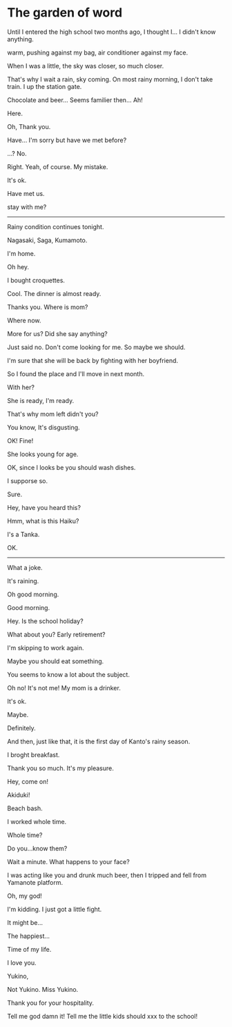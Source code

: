 # The garden of word

Until I entered the high school two months ago, I thought I... I didn't know anything.

warm, pushing against my bag, air conditioner against my face.

When I was a little, the sky was closer, so much closer.

That's why I wait a rain, sky coming. On most rainy morning, I don't take train. I up the station gate.

Chocolate and beer... Seems familier then... Ah!

Here.

Oh, Thank you.

Have... I'm sorry but have we met before?

...? No.

Right. Yeah, of course. My mistake.

It's ok.

Have met us.

stay with me?

----
Rainy condition continues tonight.

Nagasaki, Saga, Kumamoto.

I'm home.

Oh hey. 

I bought croquettes.

Cool. The dinner is almost ready.

Thanks you. Where is mom?

Where now.

More for us? Did she say anything?

Just said no. Don't come looking for me. So maybe we should.

I'm sure that she will be back by fighting with her boyfriend.

So I found the place and I'll move in next month.

With her?

She is ready, I'm ready.

That's why mom left didn't you?

You know, It's disgusting.

OK! Fine!

She looks young for age.

OK, since I looks be you should wash dishes.

I supporse so.

Sure.

Hey, have you heard this?

Hmm, what is this Haiku?

I's a Tanka.

OK.

----

What a joke.

It's raining.

Oh good morning.

Good morning.

Hey. Is the school holiday?

What about you? Early retirement?

I'm skipping to work again.

Maybe you should eat something.

You seems to know a lot about the subject.

Oh no! It's not me! My mom is a drinker.

It's ok.

Maybe.

Definitely.

And then, just like that, it is the first day of Kanto's rainy season.

I broght breakfast.

Thank you so much.
It's my pleasure.

Hey, come on!

Akiduki!

Beach bash.

I worked whole time.

Whole time?


Do you...know them?

Wait a minute. What happens to your face?

I was acting like you and drunk much beer, then I tripped and fell from Yamanote platform.

Oh, my god!

I'm kidding. I just got a little fight.

It might be...

The happiest...

Time of my life.

I love you.

Yukino,

Not Yukino. Miss Yukino.

Thank you for your hospitality.

Tell me god damn it! Tell me the little kids should xxx to the school!
